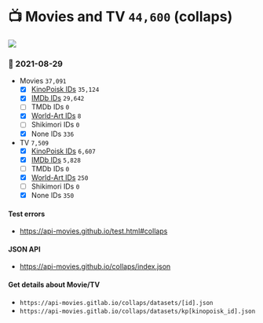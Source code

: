 # :tv: Movies and TV `44,600` (collaps)

<a href="https://API-Movies.github.io"><img src="https://API-Movies.github.io/banner.png?cache"></a>

### :date: 2021-08-29
- Movies `37,091`
  - [x] <a href="https://API-Movies.github.io/collaps/movie_kinopoisk_ids.json">KinoPoisk IDs</a> `35,124`
  - [x] <a href="https://API-Movies.github.io/collaps/movie_imdb_ids.json">IMDb IDs</a> `29,642`
  - [ ] TMDb IDs `0`
  - [x] <a href="https://API-Movies.github.io/collaps/movie_world_art_ids.json">World-Art IDs</a> `8`
  - [ ] Shikimori IDs `0`
  - [x] None IDs `336`
- TV `7,509`
  - [x] <a href="https://API-Movies.github.io/collaps/tv_kinopoisk_ids.json">KinoPoisk IDs</a> `6,607`
  - [x] <a href="https://API-Movies.github.io/collaps/tv_imdb_ids.json">IMDb IDs</a> `5,828`
  - [ ] TMDb IDs `0`
  - [x] <a href="https://API-Movies.github.io/collaps/tv_world_art_ids.json">World-Art IDs</a> `250`
  - [ ] Shikimori IDs `0`
  - [x] None IDs `350`
#### Test errors
- <a href='https://api-movies.github.io/test.html#collaps'>https://api-movies.github.io/test.html#collaps</a>
#### JSON API
- <a href='https://api-movies.github.io/collaps/index.json'>https://api-movies.github.io/collaps/index.json</a>
#### Get details about Movie/TV
- `https://api-movies.gitlab.io/collaps/datasets/[id].json`
- `https://api-movies.gitlab.io/collaps/datasets/kp[kinopoisk_id].json`
